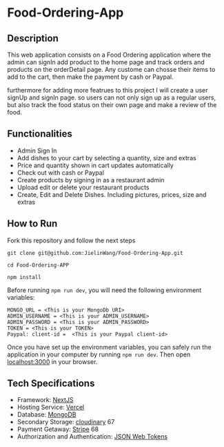 # Food-Ordering-App

## Description

This web application consists on a Food Ordering application where the admin can signIn  add product to the home page and track orders and products on the orderDetail page. Any custome can chosse their items to add to the cart, then make the payment by cash or Paypal.


furthermore for adding more featrues to this project I will create a user signUp and signIn page. so users can not only sign up as a regular users, but also track the food status on their own page and make a review of the food.

## Functionalities

- Admin Sign In
- Add dishes to your cart by selecting a quantity, size and extras
- Price and quantity shown in cart updates automatically
- Check out with cash or Paypal
- Create products by signing in as a restaurant admin
- Upload edit or delete your restaurant products
- Create, Edit and Delete Dishes. Including pictures, prices, size and extras

## How to Run

Fork this repository and follow the next steps

```
git clone git@github.com:JielinWang/Food-Ordering-App.git

cd Food-Ordering-APP

npm install
```

Before running `npm run dev`, you will need the following environment variables:

```
MONGO_URL = <This is your MongoDb URI>
ADMIN_USERNAME = <This is your ADMIN_USERNAME>
ADMIN_PASSWORD = <This is your ADMIN_PASSWORD>
TOKEN = <This is your TOKEN>
Paypal: client-id =  <This is your Paypal client-id>
```

Once you have set up the environment variables, you can safely run the application in your computer by running `npm run dev`. Then open [localhost:3000](http//localhost:3000) in your browser.

## Tech Specifications

- Framework: [NextJS](https://nextjs.org/)
- Hosting Service: [Vercel](https://vercel.com/)
- Database: [MongoDB](https://www.mongodb.com/)
- Secondary Storage: [cloudinary](https://imagekit.io/cloudinary-alternative/?utm_source=google&utm_medium=cpc&utm_campaign=cloudinary-alternative&gclid=Cj0KCQiAic6eBhCoARIsANlox86kTNO1sArCY3wVliofqjaKRWohCyZtsSzpvsMj2l2xeUYZDUF9nnkaAv-2EALw_wcB)
67
- Payment Getaway: [Stripe](https://stripe.com/)
68
- Authorization and Authentication: [JSON Web Tokens](https://jwt.io/)
